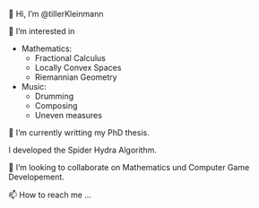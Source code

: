 👋 Hi, I’m @tillerKleinmann

👀 I’m interested in
   - Mathematics:
     - Fractional Calculus
     - Locally Convex Spaces
     - Riemannian Geometry
   - Music:
     - Drumming
     - Composing
     - Uneven measures

🌱 I’m currently writting my PhD thesis.

I developed the Spider Hydra Algorithm.

💞️ I’m looking to collaborate on Mathematics und Computer Game Developement.

📫 How to reach me ...

<!---
tillerKleinmann/tillerKleinmann is a ✨ special ✨ repository because its `README.md` (this file) appears on your GitHub profile.
You can click the Preview link to take a look at your changes.
--->
